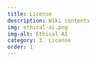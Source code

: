 ```yaml
---
title: License 
description: Wiki contents
img: ethical-ai.png
img-alt: Ethical AI
category: 3. License
order: 1
---
```



